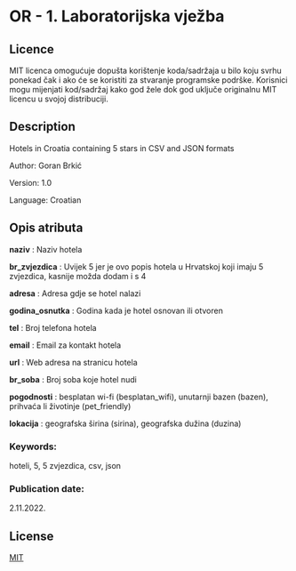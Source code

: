 # OR - 1. Laboratorijska vježba

## Licence
MIT licenca omogućuje dopušta korištenje koda/sadržaja u bilo koju svrhu ponekad čak i ako će se koristiti za stvaranje programske podrške.
Korisnici mogu mijenjati kod/sadržaj kako god žele dok god uključe originalnu MIT licencu u svojoj distribuciji.



## Description
Hotels in Croatia containing 5 stars in CSV and JSON formats

Author: Goran Brkić

Version: 1.0

Language: Croatian


## Opis atributa
**naziv** : Naziv hotela

**br_zvjezdica** : Uvijek 5 jer je ovo popis hotela u Hrvatskoj koji imaju 5 zvjezdica, kasnije možda dodam i s 4

**adresa** : Adresa gdje se hotel nalazi

**godina_osnutka** : Godina kada je hotel osnovan ili otvoren

**tel** : Broj telefona hotela

**email** : Email za kontakt hotela

**url** : Web adresa na stranicu hotela

**br_soba** : Broj soba koje hotel nudi

**pogodnosti** : besplatan wi-fi (besplatan_wifi), unutarnji bazen (bazen), prihvaća li životinje (pet_friendly)

**lokacija** : geografska širina (sirina), geografska dužina (duzina)


### Keywords:
hoteli, 5, 5 zvjezdica, csv, json

### Publication date:
2.11.2022.


## License
[MIT](https://choosealicense.com/licenses/mit/)
